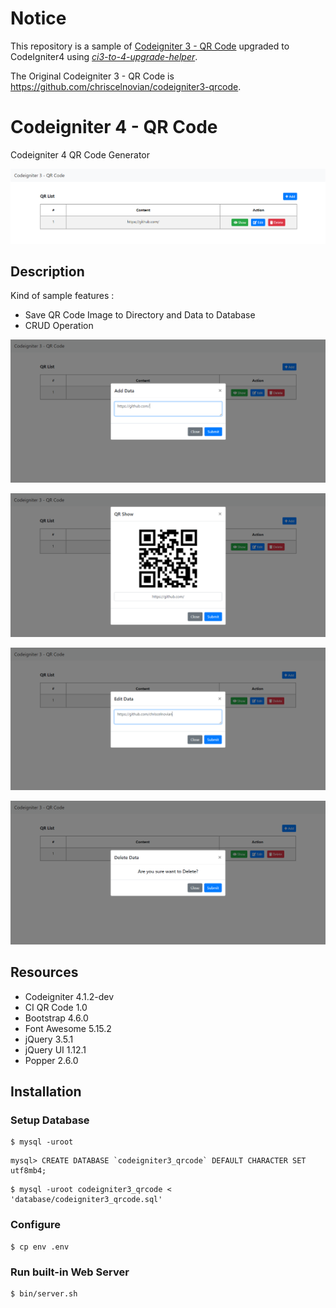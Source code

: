 # Notice

This repository is a sample of [Codeigniter 3 - QR Code](https://github.com/kenjis/codeigniter3-qrcode) upgraded to CodeIgniter4 using *[ci3-to-4-upgrade-helper](https://github.com/kenjis/ci3-to-4-upgrade-helper)*.

The Original Codeigniter 3 - QR Code is <https://github.com/chriscelnovian/codeigniter3-qrcode>.

# Codeigniter 4 - QR Code

Codeigniter 4 QR Code Generator

![Screenshot](./screenshot/1-home.png)

## Description
Kind of sample features :
- Save QR Code Image to Directory and Data to Database
- CRUD Operation

![Screenshot](./screenshot/2-add.png)

![Screenshot](./screenshot/3-show.png)

![Screenshot](./screenshot/4-edit.png)

![Screenshot](./screenshot/5-delete.png)

## Resources
- Codeigniter 4.1.2-dev
- CI QR Code 1.0
- Bootstrap 4.6.0
- Font Awesome 5.15.2
- jQuery 3.5.1
- jQuery UI 1.12.1
- Popper 2.6.0

## Installation

### Setup Database

```
$ mysql -uroot
```

```
mysql> CREATE DATABASE `codeigniter3_qrcode` DEFAULT CHARACTER SET utf8mb4;
```

```
$ mysql -uroot codeigniter3_qrcode < 'database/codeigniter3_qrcode.sql'
```

### Configure

```sh-session
$ cp env .env
```

### Run built-in Web Server

```
$ bin/server.sh
```
